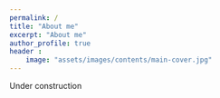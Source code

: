```yaml
---
permalink: /
title: "About me"
excerpt: "About me"
author_profile: true
header :
    image: "assets/images/contents/main-cover.jpg"
---
```


Under construction